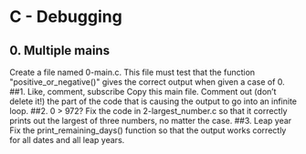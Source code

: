 # C - Debugging

## 0. Multiple mains
Create a file named 0-main.c. This file must test that the function "positive_or_negative()" gives the correct output when given a case of 0.
##1. Like, comment, subscribe
Copy this main file. Comment out (don’t delete it!) the part of the code that is causing the output to go into an infinite loop.
##2. 0 > 972?
Fix the code in 2-largest_number.c so that it correctly prints out the largest of three numbers, no matter the case.
##3. Leap year
Fix the print_remaining_days() function so that the output works correctly for all dates and all leap years.
